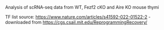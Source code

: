 Analysis of scRNA-seq data from WT, Fezf2 cKO and Aire KO mouse thymi

TF list source: https://www.nature.com/articles/s41592-022-01522-2 - downloaded from https://cgs.csail.mit.edu/ReprogrammingRecovery/ <br>
